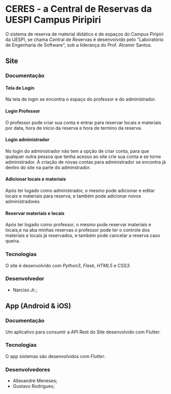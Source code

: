# CERES - a Central de Reservas da UESPI Campus Piripiri

O sistema de reserva de material didático e de espaços do Campus Piripiri da UESPI, se chama *Cen*tral de *Res*ervas é desenvolvido pelo "Laboratório de Engenharia de Software", sob a liderança do Prof. Alcemir Santos.
 
## Site

### Documentação

#### Tela de Login

Na tela de login se encontra o espaço do professor e do administrador.

#### Login Professor 

O professor pode criar sua conta e entrar para reservar locais e materiais por data, hora
de inicio da reserva e hora de termino da reserva.

#### Login administrador 

No login do administrador não tem a opção de criar conta, para que qualquer outra pessoa que tenha acesso ao site crie 
sua conta e se torne administrador.
A criação de novas contas para administrador se encontra já dentro do site na parte do adminstrador. 

#### Adicionar locais e materiais 

Após ter logado como administrador, o mesmo pode adicionar e editar locais e materiais para reserva, e também pode adicionar
novos administradores 

#### Reservar materiais e locais 

Após ter logado como professor, o mesmo pode reservar materiais e locais,e na aba minhas reservas 
o professor pode ter o controle dos materiais e locais já reservados, e também pode cancelar a reserva caso queira.

### Tecnologias

O site é desenvolvido com _Python3_, _Flask_, _HTML5_ e _CSS3_.

### Desenvolvedor
- Narciso Jr.;

## App (Android & iOS)

### Documentação

Um aplicativo para consumir a API Rest do Site desenvolvido com Flutter.

### Tecnologias

O app sistemas são desenvolvidos com _Flutter_.

### Desenvolvedores
- Allexandre Meneses;
- Gustavo Rodrigues;
